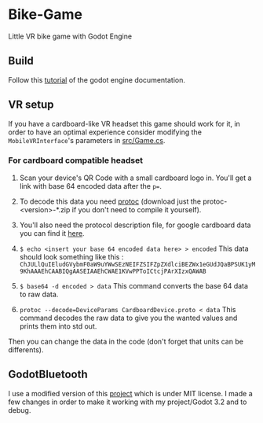 # Bike-Game
Little VR bike game with Godot Engine

## Build
Follow this [tutorial](https://docs.godotengine.org/en/stable/getting_started/workflow/export/android_custom_build.html#doc-android-custom-build) of the godot engine documentation.

## VR setup
If you have a cardboard-like VR headset this game should work for it, in order to have an optimal experience consider modifying the `MobileVRInterface`'s parameters in [src/Game.cs](https://github.com/Faymoon/Bike-Game/blob/master/src/Game.cs#L54).

### For cardboard compatible headset
 1. Scan your device's QR Code with a small cardboard logo in. You'll get a link with base 64 encoded data after the `p=`. 
 2. To decode this data you need [protoc](https://github.com/protocolbuffers/protobuf/releases) (download just the protoc-\<version\>-*.zip if you don't need to compile it yourself). 

3. You'll also need the protocol description file, for google cardboard data you can find it [here](https://github.com/google/wwgc/blob/master/www/CardboardDevice.proto).

4. `$ echo <insert your base 64 encoded data here> > encoded`
This data should look something like this : `ChJULlQuIEludGVybmF0aW9uYWwSEzNEIFZSIFZpZXdlciBEZWx1eGUdJQaBPSUK1yM9KhAAAEhCAABIQgAASEIAAEhCWAE1KVwPPToICtcjPArXIzxQAWAB`
5. `$ base64 -d encoded > data` This command converts the base 64 data to raw data.
6. `protoc --decode=DeviceParams CardboardDevice.proto < data` This command decodes the raw data to give you the wanted values and prints them into std out.

Then you can change the data in the code (don't forget that units can be differents).

## GodotBluetooth
I use a modified version of this [project](https://github.com/favarete/GodotBluetooth) which is under MIT license. I made a few changes in order to make it working with my project/Godot 3.2 and to debug. 
